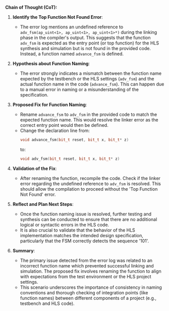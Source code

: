 **Chain of Thought (CoT):**

1. **Identify the Top Function Not Found Error**:
   - The error log mentions an undefined reference to `adv_fsm(ap_uint<1>, ap_uint<1>, ap_uint<1>*)` during the linking phase in the compiler's output. This suggests that the function `adv_fsm` is expected as the entry point (or top function) for the HLS synthesis and simulation but is not found in the provided code. Instead, a function named `advance_fsm` is defined.

2. **Hypothesis about Function Naming**:
   - The error strongly indicates a mismatch between the function name expected by the testbench or the HLS settings (`adv_fsm`) and the actual function name in the code (`advance_fsm`). This can happen due to a manual error in naming or a misunderstanding of the specification.

3. **Proposed Fix for Function Naming**:
   - Rename `advance_fsm` to `adv_fsm` in the provided code to match the expected function name. This would resolve the linker error as the correct entry point would then be defined.
   - Change the declaration line from:
     ```cpp
     void advance_fsm(bit_t reset, bit_t x, bit_t* z)
     ```
     to:
     ```cpp
     void adv_fsm(bit_t reset, bit_t x, bit_t* z)
     ```

4. **Validation of the Fix**:
   - After renaming the function, recompile the code. Check if the linker error regarding the undefined reference to `adv_fsm` is resolved. This should allow the compilation to proceed without the 'Top Function Not Found' error.

5. **Reflect and Plan Next Steps**:
   - Once the function naming issue is resolved, further testing and synthesis can be conducted to ensure that there are no additional logical or syntactic errors in the HLS code.
   - It is also crucial to validate that the behavior of the HLS implementation matches the intended design specification, particularly that the FSM correctly detects the sequence '101'.

6. **Summary**:
   - The primary issue detected from the error log was related to an incorrect function name which prevented successful linking and simulation. The proposed fix involves renaming the function to align with expectations from the test environment or the HLS project settings.
   - This scenario underscores the importance of consistency in naming conventions and thorough checking of integration points (like function names) between different components of a project (e.g., testbench and HLS code).